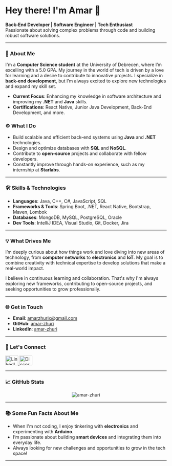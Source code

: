 # Hey there! I'm Amar 👋

**Back-End Developer | Software Engineer | Tech Enthusiast**  
Passionate about solving complex problems through code and building robust software solutions.

---

### 🚀 About Me
I'm a **Computer Science student** at the University of Debrecen, where I’m excelling with a 5.0 GPA. My journey in the world of tech is driven by a love for learning and a desire to contribute to innovative projects. I specialize in **back-end development**, but I’m always excited to explore new technologies and expand my skill set.

- **Current Focus**: Enhancing my knowledge in software architecture and improving my **.NET** and **Java** skills.
- **Certifications**: React Native, Junior Java Development, Back-End Development, and more.

### ⚙️ What I Do
- Build scalable and efficient back-end systems using **Java** and **.NET** technologies.
- Design and optimize databases with **SQL** and **NoSQL**.
- Contribute to **open-source** projects and collaborate with fellow developers.
- Constantly improve through hands-on experience, such as my internship at **Starlabs**.

---

### 🛠️ Skills & Technologies
- **Languages**: Java, C++, C#, JavaScript, SQL
- **Frameworks & Tools**: Spring Boot, .NET, React Native, Bootstrap, Maven, Lombok
- **Databases**: MongoDB, MySQL, PostgreSQL, Oracle
- **Dev Tools**: IntelliJ IDEA, Visual Studio, Git, Docker, Jira

---

### 💡 What Drives Me
I’m deeply curious about how things work and love diving into new areas of technology, from **computer networks** to **electronics** and **IoT**. My goal is to combine creativity with technical expertise to develop solutions that make a real-world impact.

I believe in continuous learning and collaboration. That's why I'm always exploring new frameworks, contributing to open-source projects, and seeking opportunities to grow professionally.

---

### 🌐 Get in Touch
- **Email**: [amarzhurix@gmail.com](mailto:amarzhurix@gmail.com)
- **GitHub**: [amar-zhuri](https://github.com/amar-zhuri)
- **LinkedIn**: [amar-zhuri](https://linkedin.com/in/amar-zhuri-671033259)

---

### 🔗 Let's Connect
<a href="https://linkedin.com/in/amar-zhuri-671033259/" target="_blank">
  <img src="https://raw.githubusercontent.com/rahuldkjain/github-profile-readme-generator/master/src/images/icons/Social/linked-in-alt.svg" alt="LinkedIn" height="30" width="40" />
</a>
<a href="https://discord.gg/281835507070271489" target="_blank">
  <img src="https://raw.githubusercontent.com/rahuldkjain/github-profile-readme-generator/master/src/images/icons/Social/discord.svg" alt="Discord" height="30" width="40" />
</a>

---

### 📈 GitHub Stats
<p align="center">
  <img src="https://github-readme-stats.vercel.app/api?username=amar-zhuri&show_icons=true&hide_title=true&count_private=true" alt="amar-zhuri" />
</p>

---

### 📚 Some Fun Facts About Me
- When I'm not coding, I enjoy tinkering with **electronics** and experimenting with **Arduino**.
- I’m passionate about building **smart devices** and integrating them into everyday life.
- Always looking for new challenges and opportunities to grow in the tech space!

---
